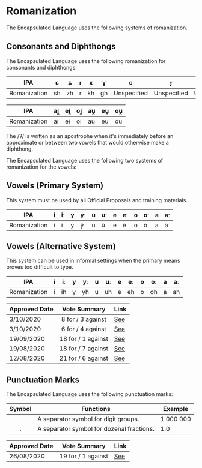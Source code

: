 # Romanization

The Encapsulated Language uses the following systems of romanization.

## Consonants and Diphthongs

The Encapsulated Language uses the following romanization for consonants and
diphthongs:

| IPA          | ɕ  | ʑ  | ɾ | x  | ɣ  | c           | ɟ           | ɲ           | ŋ           |
| ------------ | -- | -- | --| -- | -- | ----------- | ----------- | ----------- | ----------- |
| Romanization | sh | zh | r | kh | gh | Unspecified | Unspecified | Unspecified | Unspecified |

| IPA          | ai̯ | ei̯ | oi̯ | au̯ | eu̯ | ou̯ |
| ------------ | -- | -- | -- | -- | -- | -- |
| Romanization | ai | ei | oi | au | eu | ou |

The /ʔ/ is written as an apostrophe when it's immediately before an approximate or between two vowels that would otherwise make a diphthong.

The Encapsulated Language uses the following two systems of romanization for
the vowels:

## Vowels (Primary System)

This system must be used by all Official Proposals and training materials.

| IPA          | i | iː | y | yː | u | uː | e | eː | o | oː | a | aː |
| ------------ | - | -- | - | -- | - | -- | - | -- | - | -- | - | -- |
| Romanization | i | ī  | y | ȳ  | u | ū  | e | ē  | o | ō  | a | ā  |

## Vowels (Alternative System)

This system can be used in informal settings when the primary means proves
too difficult to type.

| IPA          | i | iː | y | yː | u | uː | e | eː | o | oː | a | aː |
| ------------ | - | -- | - | -- | - | -- | - | -- | - | -- | - | -- |
| Romanization | i | ih | y | yh | u | uh | e | eh | o | oh | a | ah |

| Approved Date |             Vote Summary             | Link                                                                                                                                                                      |
| ------------- | :----------------------------------: | ------------------------------------------------------------------------------------------------------------------------------------------------------------------------- |
| 3/10/2020    |          8 for / 3 against          | [See](https://www.reddit.com/r/EncapsulatedLanguage/comments/j2xalm/official_proposal_vote_to_modify_the_phonemic/)
| 3/10/2020    |          6 for / 4 against          | [See](https://www.reddit.com/r/EncapsulatedLanguage/comments/j2xd5a/official_proposal_vote_to_modify_the_phonemic/)               |
| 19/09/2020    |          18 for / 1 against          | [See](https://www.reddit.com/r/EncapsulatedLanguage/comments/iuil09/official_proposal_vote_to_officialize_an/)               |
| 19/08/2020    |          18 for / 7 against          | [See](https://www.reddit.com/r/EncapsulatedLanguage/comments/ib7uqe/official_proposal_vote_to_change_the_alternative/)                                                             |
| 12/08/2020    |          21 for / 6 against          | [See](https://www.reddit.com/r/EncapsulatedLanguage/comments/i74ttc/official_proposal_vote_to_establish_an_official/)                                                             |

## Punctuation Marks

The Encapsulated Language uses the following punctuation marks:

| Symbol  | Functions                                 | Example   |
| :-----: | ----------------------------------------- | --------- |
|         | A separator symbol for digit groups.      | 1 000 000 |
| **.**   | A separator symbol for dozenal fractions. | 1.0       |

| Approved Date |    Vote Summary    | Link                                                                                                                    |
| ------------- | :----------------: | ----------------------------------------------------------------------------------------------------------------------- |
| 26/08/2020    | 19 for / 1 against | [See](https://www.reddit.com/r/EncapsulatedLanguage/comments/ifo9gh/official_proposal_vote_to_officialize_a_separator/) |
